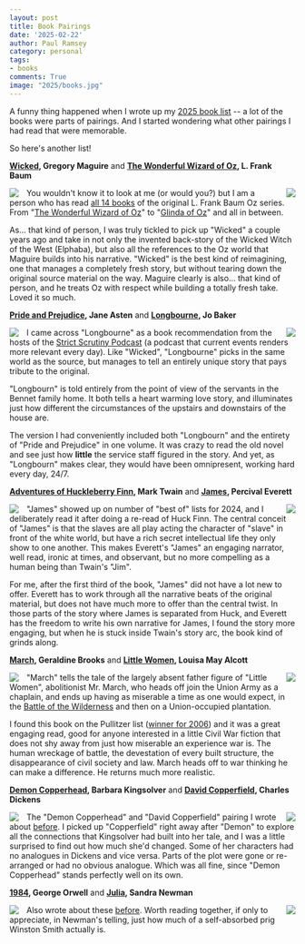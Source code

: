 ```yaml
---
layout: post
title: Book Pairings
date: '2025-02-22'
author: Paul Ramsey
category: personal
tags:
- books
comments: True
image: "2025/books.jpg"
---
```


A funny thing happened when I wrote up my [2025 book list](/2025/01/books.html) -- a lot of the books were parts of pairings. And I started wondering what other pairings I had read that were memorable. 

So here's another list!

**[Wicked](https://en.wikipedia.org/wiki/Wicked_(Maguire_novel)), Gregory Maguire** and **[The Wonderful Wizard of Oz](https://en.wikipedia.org/wiki/The_Wonderful_Wizard_of_Oz), L. Frank Baum**

<img src="{{ site.images }}/2025/wicked.jpg" style="float:left; padding-right:1em;" /><img src="{{ site.images }}/2025/oz.jpg" style="float:right; padding-left:1em;"  />


You wouldn't know it to look at me (or would you?) but I am a person who has read [all 14 books](https://en.wikipedia.org/wiki/List_of_Oz_books) of the original L. Frank Baum Oz series. From "[The Wonderful Wizard of Oz](https://en.wikipedia.org/wiki/The_Wonderful_Wizard_of_Oz)" to "[Glinda of Oz](https://en.wikipedia.org/wiki/Glinda_of_Oz)" and all in between. 

As... that kind of person, I was truly tickled to pick up "Wicked" a couple years ago and take in not only the invented back-story of the Wicked Witch of the West (Elphaba), but also all the references to the Oz world that Maguire builds into his narrative. "Wicked" is the best kind of reimagining, one that manages a completely fresh story, but without tearing down the original source material on the way. Maguire clearly is also... that kind of person, and he treats Oz with respect while building a totally fresh take. Loved it so much.


**[Pride and Prejudice](https://en.wikipedia.org/wiki/Pride_and_Prejudice), Jane Asten** and **[Longbourne](https://en.wikipedia.org/wiki/Longbourn), Jo Baker**

<img src="{{ site.images }}/2025/longbourn.jpg" style="float:left; padding-right:1em;" /><img src="{{ site.images }}/2025/pride-and-prejudice.jpg" style="float:right; padding-left:1em;"  />

I came across "Longbourne" as a book recommendation from the hosts of the [Strict Scrutiny Podcast](https://crooked.com/podcast-series/strict-scrutiny/) (a podcast that current events renders more relevant every day). Like "Wicked", "Longbourne" picks in the same world as the source, but manages to tell an entirely unique story that pays tribute to the original. 

"Longbourn" is told entirely from the point of view of the servants in the Bennet family home. It both tells a heart warming love story, and illuminates just how different the circumstances of the upstairs and downstairs of the house are. 

The version I had conveniently included both "Longbourn" and the entirety of "Pride and Prejudice" in one volume. It was crazy to read the old novel and see just how **little** the service staff figured in the story. And yet, as "Longbourn" makes clear, they would have been omnipresent, working hard every day, 24/7. 


**[Adventures of Huckleberry Finn](https://en.wikipedia.org/wiki/Adventures_of_Huckleberry_Finn), Mark Twain** and **[James](https://en.wikipedia.org/wiki/James_(novel)), Percival Everett**

<img src="{{ site.images }}/2025/james.jpg" style="float:left; padding-right:1em;" /><img src="{{ site.images }}/2025/huck-finn.jpg" style="float:right; padding-left:1em;"  />

"James" showed up on number of "best of" lists for 2024, and I deliberately read it after doing a re-read of Huck Finn. The central conceit of "James" is that the slaves are all play acting the character of "slave" in front of the white world, but have a rich secret intellectual life they only show to one another. This makes Everett's "James" an engaging narrator, well read, ironic at times, and observant, but no more compelling as a human being than Twain's "Jim".

For me, after the first third of the book, "James" did not have a lot new to offer. Everett has to work through all the narrative beats of the original material, but does not have much more to offer than the central twist. In those parts of the story where James is separated from Huck, and Everett has the freedom to write his own narrative for James, I found the story more engaging, but when he is stuck inside Twain's story arc, the book kind of grinds along. 


**[March](https://www.pulitzer.org/winners/geraldine-brooks), Geraldine Brooks** and **[Little Women](https://en.wikipedia.org/wiki/Little_Women), Louisa May Alcott**

<img src="{{ site.images }}/2025/march.jpg" style="float:left; padding-right:1em;" /><img src="{{ site.images }}/2025/little-women.jpg" style="float:right; padding-left:1em;"  />

"March" tells the tale of the largely absent father figure of "Little Women", abolitionist Mr. March, who heads off join the Union Army as a chaplain, and ends up having as miserable a time as one would expect, in the [Battle of the Wilderness](https://en.wikipedia.org/wiki/Battle_of_the_Wilderness) and then on a Union-occupied plantation.

I found this book on the Pullitzer list ([winner for 2006](https://www.pulitzer.org/winners/geraldine-brooks)) and it was a great engaging read, good for anyone interested in a little Civil War fiction that does not shy away from just how miserable an experience war is. The human wreckage of battle, the devestation of every built structure, the disappearance of civil society and law. March heads off to war thinking he can make a difference. He returns much more realistic.


**[Demon Copperhead](https://www.pulitzer.org/winners/barbara-kingsolver), Barbara Kingsolver** and **[David Copperfield](https://en.wikipedia.org/wiki/David_Copperfield), Charles Dickens**

<img src="{{ site.images }}/2025/demoncopperhead.jpeg" style="float:left; padding-right:1em;" /><img src="{{ site.images }}/2025/david-copperfield.jpg" style="float:right; padding-left:1em;"  />

The "Demon Copperhead" and "David Copperfield" pairing I wrote about [before](/2025/01/books.html). I picked up "Copperfield" right away after "Demon" to explore all the connections that Kingsolver had built into her tale, and I was a little surprised to find out how much she'd changed. Some of her characters had no analogues in Dickens and vice versa. Parts of the plot were gone or re-arranged or had no obvious analogue. Which was all fine, since "Demon Copperhead" stands perfectly well on its own.


**[1984](https://en.wikipedia.org/wiki/Nineteen_Eighty-Four), George Orwell** and **[Julia](https://www.theguardian.com/books/2023/oct/18/julia-by-sandra-newman-review-a-new-nineteen-eighty-four), Sandra Newman**

<img src="{{ site.images }}/2025/julia.jpeg" style="float:left; padding-right:1em;" /><img src="{{ site.images }}/2025/1984.jpg" style="float:right; padding-left:1em;"  />

Also wrote about these [before](/2025/01/books.html). Worth reading together, if only to appreciate, in Newman's telling, just how much of a self-absorbed prig Winston Smith actually is. 











